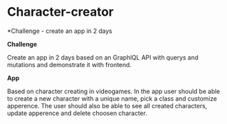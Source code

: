 ﻿# Character-creator
*Challenge - create an app in 2 days



**Challenge**

Create an app in 2 days based on 
an GraphlQL API with querys and mutations 
and demonstrate it with frontend.



**App**

Based on character creating in videogames. 
In the app user should be able to create a 
new character with a unique name, pick a class 
and customize apperence. The user should also be 
able to see all created characters, update apperence 
and delete choosen character. 


